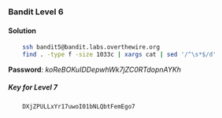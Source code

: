 ### Bandit Level 6

#### Solution
```bash
	ssh bandit5@bandit.labs.overthewire.org
	find . -type f -size 1033c | xargs cat | sed '/^\s*$/d'
```
**Password**: *koReBOKuIDDepwhWk7jZC0RTdopnAYKh*


##### Key for Level 7
```
	DXjZPULLxYr17uwoI01bNLQbtFemEgo7
```